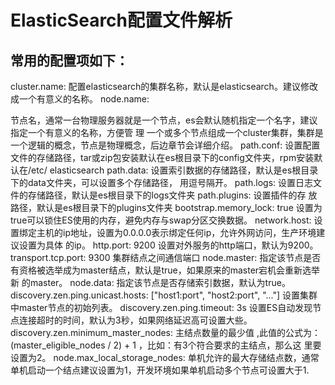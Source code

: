 # ElasticSearch配置文件解析

## 常用的配置项如下：

cluster.name:
配置elasticsearch的集群名称，默认是elasticsearch。建议修改成一个有意义的名称。
node.name:

节点名，通常一台物理服务器就是一个节点，es会默认随机指定一个名字，建议指定一个有意义的名称，方便管
理
一个或多个节点组成一个cluster集群，集群是一个逻辑的概念，节点是物理概念，后边章节会详细介绍。
path.conf: 设置配置文件的存储路径，tar或zip包安装默认在es根目录下的config文件夹，rpm安装默认在/etc/
elasticsearch path.data: 设置索引数据的存储路径，默认是es根目录下的data文件夹，可以设置多个存储路径，
用逗号隔开。 path.logs: 设置日志文件的存储路径，默认是es根目录下的logs文件夹 path.plugins: 设置插件的存
放路径，默认是es根目录下的plugins文件夹
bootstrap.memory_lock: true 设置为true可以锁住ES使用的内存，避免内存与swap分区交换数据。
network.host: 设置绑定主机的ip地址，设置为0.0.0.0表示绑定任何ip，允许外网访问，生产环境建议设置为具体
的ip。 http.port: 9200 设置对外服务的http端口，默认为9200。
transport.tcp.port: 9300 集群结点之间通信端口
node.master: 指定该节点是否有资格被选举成为master结点，默认是true，如果原来的master宕机会重新选举新
的master。 node.data: 指定该节点是否存储索引数据，默认为true。
discovery.zen.ping.unicast.hosts: ["host1:port", "host2:port", "..."] 设置集群中master节点的初始列表。
discovery.zen.ping.timeout: 3s 设置ES自动发现节点连接超时的时间，默认为3秒，如果网络延迟高可设置大些。
discovery.zen.minimum_master_nodes:
主结点数量的最少值 ,此值的公式为：(master_eligible_nodes / 2) + 1 ，比如：有3个符合要求的主结点，那么这
里要设置为2。
node.max_local_storage_nodes:
单机允许的最大存储结点数，通常单机启动一个结点建议设置为1，开发环境如果单机启动多个节点可设置大于1.